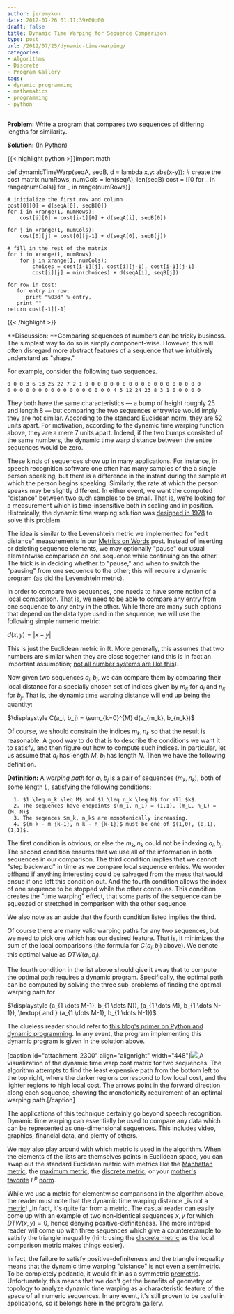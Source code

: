 ```yaml
---
author: jeremykun
date: 2012-07-26 01:11:39+00:00
draft: false
title: Dynamic Time Warping for Sequence Comparison
type: post
url: /2012/07/25/dynamic-time-warping/
categories:
- Algorithms
- Discrete
- Program Gallery
tags:
- dynamic programming
- mathematics
- programming
- python
---
```


**Problem:** Write a program that compares two sequences of differing lengths for similarity.

**Solution:** (In Python)

{{< highlight python >}}import math

def dynamicTimeWarp(seqA, seqB, d = lambda x,y: abs(x-y)):
    # create the cost matrix
    numRows, numCols = len(seqA), len(seqB)
    cost = [[0 for _ in range(numCols)] for _ in range(numRows)]

    # initialize the first row and column
    cost[0][0] = d(seqA[0], seqB[0])
    for i in xrange(1, numRows):
        cost[i][0] = cost[i-1][0] + d(seqA[i], seqB[0])

    for j in xrange(1, numCols):
        cost[0][j] = cost[0][j-1] + d(seqA[0], seqB[j])

    # fill in the rest of the matrix
    for i in xrange(1, numRows):
        for j in xrange(1, numCols):
            choices = cost[i-1][j], cost[i][j-1], cost[i-1][j-1]
            cost[i][j] = min(choices) + d(seqA[i], seqB[j])

    for row in cost:
       for entry in row:
          print "%03d" % entry,
       print ""
    return cost[-1][-1]
{{< /highlight >}}

**Discussion: **Comparing sequences of numbers can be tricky business. The simplest way to do so is simply component-wise. However, this will often disregard more abstract features of a sequence that we intuitively understand as "shape."

For example, consider the following two sequences.

    
    0 0 0 3 6 13 25 22 7 2 1 0 0 0 0 0 0 0 0 0 0 0 0 0 0 0 0 0 0 0
    0 0 0 0 0 0 0 0 0 0 0 0 0 0 0 0 0 4 5 12 24 23 8 3 1 0 0 0 0 0

They both have the same characteristics — a bump of height roughly 25 and length 8 — but comparing the two sequences entrywise would imply they are not similar. According to the standard Euclidean norm, they are 52 units apart. For motivation, according to the dynamic time warping function above, they are a mere 7 units apart. Indeed, if the two bumps consisted of the same numbers, the dynamic time warp distance between the entire sequences would be zero.

These kinds of sequences show up in many applications. For instance, in speech recognition software one often has many samples of the a single person speaking, but there is a difference in the instant during the sample at which the person begins speaking. Similarly, the rate at which the person speaks may be slightly different. In either event, we want the computed "distance" between two such samples to be small. That is, we're looking for a measurement which is time-insensitive both in scaling and in position. Historically, the dynamic time warping solution was [designed in 1978](http://www.laps.ufpa.br/aldebaro/classes/03asr2sem/documentation/papers/dtw-sakoe-chiba78.pdf) to solve this problem.

The idea is similar to the Levenshtein metric we implemented for "edit distance" measurements in our [Metrics on Words](http://jeremykun.wordpress.com/2011/12/19/metrics-on-words/) post. Instead of inserting or deleting sequence elements, we may optionally "pause" our usual elementwise comparison on one sequence while continuing on the other. The trick is in deciding whether to "pause," and when to switch the "pausing" from one sequence to the other; this will require a dynamic program (as did the Levenshtein metric).

In order to compare two sequences, one needs to have some notion of a local comparison. That is, we need to be able to compare any entry from one sequence to any entry in the other. While there are many such options that depend on the data type used in the sequence, we will use the following simple numeric metric:

$\displaystyle d(x,y) = |x-y|$

This is just the Euclidean metric in $\mathbb{R}$. More generally, this assumes that two numbers are similar when they are close together (and this is in fact an important assumption; [not all number systems are like this](http://en.wikipedia.org/wiki/P-adic_number)).

Now given two sequences $a_i, b_j$, we can compare them by comparing their local distance for a specially chosen set of indices given by $m_k$ for $a_i$ and $n_k$ for $b_j$. That is, the dynamic time warping distance will end up being the quantity:

$\displaystyle C(a_i, b_j) = \sum_{k=0}^{M} d(a_{m_k}, b_{n_k})$

Of course, we should constrain the indices $m_k, n_k$ so that the result is reasonable. A good way to do that is to describe the conditions we want it to satisfy, and then figure out how to compute such indices. In particular, let us assume that $a_i$ has length $M$, $b_j$ has length $N$. Then we have the following definition.

**Definition:** A _warping path_ for $a_i, b_j$ is a pair of sequences $(m_k, n_k)$, both of some length $L$, satisfying the following conditions:

	  1. $1 \leq m_k \leq M$ and $1 \leq n_k \leq N$ for all $k$.
	  2. The sequences have endpoints $(m_1, n_1) = (1,1), (m_L, n_L) = (M, N)$
	  3. The seqences $m_k, n_k$ are monotonically increasing.
	  4. $(m_k - m_{k-1}, n_k - n_{k-1})$ must be one of $(1,0), (0,1), (1,1)$.

The first condition is obvious, or else the $m_k, n_k$ could not be indexing $a_i, b_j$. The second condition ensures that we use all of the information in both sequences in our comparison. The third condition implies that we cannot "step backward" in time as we compare local sequence entries. We wonder offhand if anything interesting could be salvaged from the mess that would ensue if one left this condition out. And the fourth condition allows the index of one sequence to be stopped while the other continues. This condition creates the "time warping" effect, that some parts of the sequence can be squeezed or stretched in comparison with the other sequence.

We also note as an aside that the fourth condition listed implies the third.

Of course there are many valid warping paths for any two sequences, but we need to pick one which has our desired feature. That is, it minimizes the sum of the local comparisons (the formula for $C(a_i, b_j)$ above). We denote this optimal value as $DTW(a_i, b_j)$.

The fourth condition in the list above should give it away that to compute the optimal path requires a dynamic program. Specifically, the optimal path can be computed by solving the three sub-problems of finding the optimal warping path for

$\displaystyle (a_{1 \dots M-1}, b_{1 \dots N}), (a_{1 \dots M}, b_{1 \dots N-1}), \textup{ and } (a_{1 \dots M-1}, b_{1 \dots N-1})$

The clueless reader should refer to [this blog's primer on Python and dynamic programming](http://jeremykun.wordpress.com/2012/01/12/a-spoonful-of-python/). In any event, the program implementing this dynamic program is given in the solution above.

[caption id="attachment_2300" align="alignright" width="448"][![](http://jeremykun.files.wordpress.com/2012/07/dtwmap-with-axes.png)
](http://jeremykun.files.wordpress.com/2012/07/dtwmap-with-axes.png) A visualization of the dynamic time warp cost matrix for two sequences. The algorithm attempts to find the least expensive path from the bottom left to the top right, where the darker regions correspond to low local cost, and the lighter regions to high local cost. The arrows point in the forward direction along each sequence, showing the monotonicity requirement of an optimal warping path.[/caption]

The applications of this technique certainly go beyond speech recognition. Dynamic time warping can essentially be used to compare any data which can be represented as one-dimensional sequences. This includes video, graphics, financial data, and plenty of others.

We may also play around with which metric is used in the algorithm. When the elements of the lists are themselves points in Euclidean space, you can swap out the standard Euclidean metric with metrics like the [Manhattan metric](http://en.wikipedia.org/wiki/Taxicab_geometry), the [maximum metric](http://en.wikipedia.org/wiki/Maximum_metric), the [discrete metric](http://mathworld.wolfram.com/DiscreteMetric.html), or your [mother's favorite](http://en.wikipedia.org/wiki/Lp_norm#The_p-norm_in_finite_dimensions) $L^p$ [norm](http://en.wikipedia.org/wiki/Lp_norm#The_p-norm_in_finite_dimensions).

While we use a metric for elementwise comparisons in the algorithm above, the reader must note that the dynamic time warping distance _is not a [metric](http://en.wikipedia.org/wiki/Metric_(mathematics)#Definition)! _In fact, it's quite far from a metric. The casual reader can easily come up with an example of two non-identical sequences $x, y$ for which $DTW(x,y) = 0$, hence denying positive-definiteness. The more intrepid reader will come up with three sequences which give a counterexample to satisfy the triangle inequality (hint: using the [discrete metric](http://mathworld.wolfram.com/DiscreteMetric.html) as the local comparison metric makes things easier).

In fact, the failure to satisfy positive-definiteness and the triangle inequality means that the dynamic time warping "distance" is not even a [semimetric](http://en.wikipedia.org/wiki/Metric_(mathematics)#Semimetrics). To be completely pedantic, it would fit in as a symmetric [premetric](http://en.wikipedia.org/wiki/Metric_(mathematics)#Premetrics). Unfortunately, this means that we don't get the benefits of geometry or topology to analyze dynamic time warping as a characteristic feature of the space of all numeric sequences. In any event, it's still proven to be useful in applications, so it belongs here in the program gallery.

